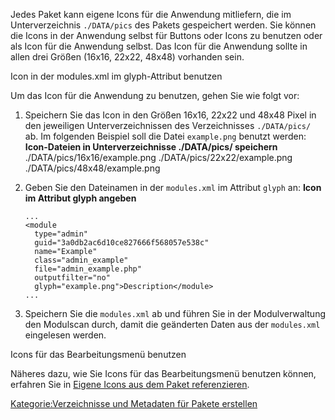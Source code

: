 
Jedes Paket kann eigene Icons für die Anwendung mitliefern, die im Unterverzeichnis `./DATA/pics` des Pakets gespeichert werden. Sie können die Icons in der Anwendung selbst für Buttons oder Icons zu benutzen oder als Icon für die Anwendung selbst. Das Icon für die Anwendung sollte in allen drei Größen (16x16, 22x22, 48x48) vorhanden sein.

Icon in der modules.xml im glyph-Attribut benutzen

Um das Icon für die Anwendung zu benutzen, gehen Sie wie folgt vor:

1.  Speichern Sie das Icon in den Größen 16x16, 22x22 und 48x48 Pixel in den jeweiligen Unterverzeichnissen des Verzeichnisses `./DATA/pics/` ab. Im folgenden Beispiel soll die Datei `example.png` benutzt werden: **Icon-Dateien in Unterverzeichnisse ./DATA/pics/ speichern**
        <nowiki>./DATA/pics/16x16/example.png
        ./DATA/pics/22x22/example.png
        ./DATA/pics/48x48/example.png</nowiki>

2.  Geben Sie den Dateinamen in der `modules.xml` im Attribut `glyph` an: **Icon im Attribut glyph angeben**
    ~~~~ {.xml}
    ...
    <module
      type="admin"
      guid="3a0db2ac6d10ce827666f568057e538c"
      name="Example"
      class="admin_example"
      file="admin_example.php"
      outputfilter="no"
      glyph="example.png">Description</module>
    ...
    ~~~~

3.  Speichern Sie die `modules.xml` ab und führen Sie in der Modulverwaltung den Modulscan durch, damit die geänderten Daten aus der `modules.xml` eingelesen werden.

Icons für das Bearbeitungsmenü benutzen

Näheres dazu, wie Sie Icons für das Bearbeitungsmenü benutzen können, erfahren Sie in [Eigene Icons aus dem Paket referenzieren](Eigene_Icons_aus_dem_Paket_referenzieren.md).

[Kategorie:Verzeichnisse und Metadaten für Pakete erstellen](export_de/Kategorie:Verzeichnisse_und_Metadaten_für_Pakete_erstellen.md)